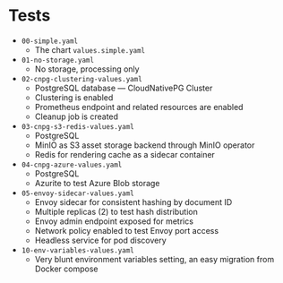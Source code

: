# Tests

* `00-simple.yaml`
  * The chart `values.simple.yaml`
* `01-no-storage.yaml`
  * No storage, processing only
* `02-cnpg-clustering-values.yaml`
  * PostgreSQL database — CloudNativePG Cluster
  * Clustering is enabled
  * Prometheus endpoint and related resources are enabled
  * Cleanup job is created
* `03-cnpg-s3-redis-values.yaml`
  * PostgreSQL
  * MinIO as S3 asset storage backend through MinIO operator
  * Redis for rendering cache as a sidecar container
* `04-cnpg-azure-values.yaml`
  * PostgreSQL
  * Azurite to test Azure Blob storage
* `05-envoy-sidecar-values.yaml`
  * Envoy sidecar for consistent hashing by document ID
  * Multiple replicas (2) to test hash distribution
  * Envoy admin endpoint exposed for metrics
  * Network policy enabled to test Envoy port access
  * Headless service for pod discovery
* `10-env-variables-values.yaml`
  * Very blunt environment variables setting, an easy migration from Docker compose
